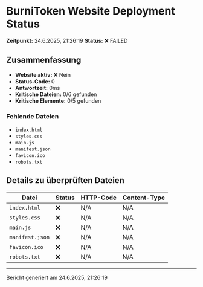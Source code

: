 # BurniToken Website Deployment Status

**Zeitpunkt:** 24.6.2025, 21:26:19
**Status:** ❌ FAILED

## Zusammenfassung

- **Website aktiv:** ❌ Nein
- **Status-Code:** 0
- **Antwortzeit:** 0ms
- **Kritische Dateien:** 0/6 gefunden
- **Kritische Elemente:** 0/5 gefunden

### Fehlende Dateien

- `index.html`
- `styles.css`
- `main.js`
- `manifest.json`
- `favicon.ico`
- `robots.txt`

## Details zu überprüften Dateien

| Datei | Status | HTTP-Code | Content-Type |
| ----- | ------ | --------- | ------------ |
| `index.html` | ❌ | N/A | N/A |
| `styles.css` | ❌ | N/A | N/A |
| `main.js` | ❌ | N/A | N/A |
| `manifest.json` | ❌ | N/A | N/A |
| `favicon.ico` | ❌ | N/A | N/A |
| `robots.txt` | ❌ | N/A | N/A |

---

Bericht generiert am 24.6.2025, 21:26:19
